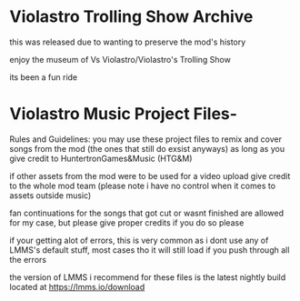 # Violastro Trolling Show Archive

this was released due to wanting to preserve the mod's history

enjoy the museum of Vs Violastro/Violastro's Trolling Show

its been a fun ride
#
# Violastro Music Project Files-
Rules and Guidelines:
you may use these project files to remix and cover songs from the mod (the ones that still do exsist anyways) as long as you give credit to HuntertronGames&Music (HTG&M)

if other assets from the mod were to be used for a video upload give credit to the whole mod team (please note i have no control when it comes to assets outside music)

fan continuations for the songs that got cut or wasnt finished are allowed for my case, but
please give proper credits if you do so please

if your getting alot of errors, this is very common as i dont use any of LMMS's default stuff, most cases tho it will still load if you push through all the errors

the version of LMMS i recommend for these files is the latest nightly build located at
https://lmms.io/download
#
